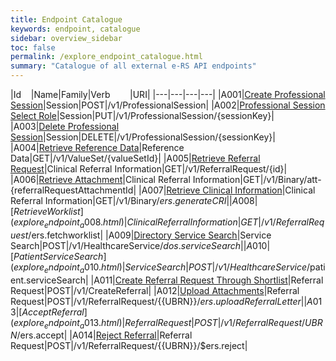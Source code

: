 ```yaml
---
title: Endpoint Catalogue
keywords: endpoint, catalogue
sidebar: overview_sidebar
toc: false
permalink: /explore_endpoint_catalogue.html
summary: "Catalogue of all external e-RS API endpoints"
---
```


|Id&nbsp;&nbsp;&nbsp;&nbsp;|Name|Family|Verb&nbsp;&nbsp;&nbsp;&nbsp;&nbsp;&nbsp;&nbsp;&nbsp;|URI|
|---|---|---|---|
|A001|[Create Professional Session](explore_endpoint_a001.html)|Session|POST|/v1/ProfessionalSession|
|A002|[Professional Session Select Role](explore_endpoint_a002.html)|Session|PUT|/v1/ProfessionalSession/{sessionKey}|
|A003|[Delete Professional Session](explore_endpoint_a003.html)|Session|DELETE|/v1/ProfessionalSession/{sessionKey}|
|A004|[Retrieve Reference Data](explore_endpoint_a004.html)|Reference Data|GET|/v1/ValueSet/{valueSetId}|
|A005|[Retrieve Referral Request](explore_endpoint_a005.html)|Clinical Referral Information|GET|/v1/ReferralRequest/{id}|
|A006|[Retrieve Attachment](explore_endpoint_a006.html)|Clinical Referral Information|GET|/v1/Binary/att-{referralRequestAttachmentId|
|A007|[Retrieve Clinical Information](explore_endpoint_a007.html)|Clinical Referral Information|GET|/v1/Binary/$ers.generateCRI|
|A008|[Retrieve Worklist](explore_endpoint_a008.html)|Clinical Referral Information|GET|/v1/ReferralRequest/$ers.fetchworklist|
|A009|[Directory Service Search](explore_endpoint_a009.html)|Service Search|POST|/v1/HealthcareService/$dos.serviceSearch|
|A010|[Patient Service Search](explore_endpoint_a010.html)|Service Search|POST|/v1/HealthcareService/$patient.serviceSearch|
|A011|[Create Referral Request Through Shortlist](explore_endpoint_a011.html)|Referral Request|POST|/v1/CreateReferral|
|A012|[Upload Attachments](explore_endpoint_a012.html)|Referral Request|POST|/v1/ReferralRequest/{{UBRN}}/$ers.uploadReferralLetter|
|A013|[Accept Referral](explore_endpoint_a013.html)|Referral Request|POST|/v1/ReferralRequest/{{UBRN}}/$ers.accept|
|A014|[Reject Referral](explore_endpoint_a014.html)|Referral Request|POST|/v1/ReferralRequest/{{UBRN}}/$ers.reject|
